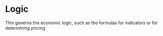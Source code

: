 # Logic

This governs the economic logic, such as the formulas for indicators or for determining pricing.
